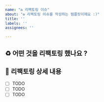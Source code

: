 ```yaml
---
name: "♻️ 리팩토링 이슈"
about: "♻️ 리팩토링 이슈를 작성하는 템플릿이에요 :)"
title: ''
labels: ''
assignees: ''

---
```


## ♻️ 어떤 것을 리팩토링 했나요 ?

## 📝 리팩토링 상세 내용

- [ ] TODO
- [ ] TODO
- [ ] TODO
